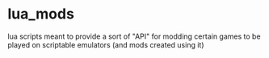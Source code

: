 # lua_mods
lua scripts meant to provide a sort of "API" for modding certain games to be played on scriptable emulators (and mods created using it)
